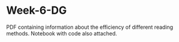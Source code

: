 # Week-6-DG

PDF containing information about the efficiency of different reading methods. Notebook with code also attached.
